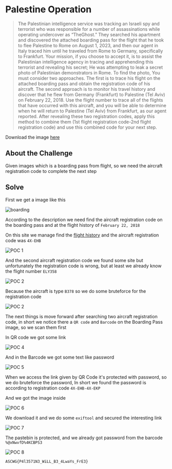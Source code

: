 # Palestine Operation

> The Palestinian intelligence service was tracking an Israeli spy and terrorist who was responsible for a number of assassinations while operating undercover as “TheGhost.” They searched his apartment and discovered the attached boarding pass for the flight that he took to flee Palestine to Rome on August 1, 2023, and then our agent in Italy traced him until he traveled from Rome to Germany, specifically to Frankfurt. Your mission, if you choose to accept it, is to assist the Palestinian intelligence agency in tracing and apprehending this terrorist and revealing his secret;
He was attempting to leak a secret photo of Palestinian demonstrators in Rome. To find the photo, You must consider two approaches. The first is to trace his flight on the attached boarding pass and obtain the registration code of his aircraft. The second approach is to monitor his travel history and discover that he flew from Germany (Frankfurt) to Palestine (Tel Aviv) on February 22, 2018. Use the flight number to trace all of the flights that have occurred with this aircraft, and you will be able to determine when he will return to Palestine (Tel Aviv) from Frankfurt, as our agent reported.
After revealing these two registration codes, apply this method to combine them (1st flight registration code-2nd flight registration code) and use this combined code for your next step.

Download the image [here](images/Boarding%20Pass.jpg)

## About the Challenge

Given images which is a boarding pass from flight, so we need the aircraft registration code to complete the next step

## Solve

First we get a image like this

![boarding](images/Boarding%20Pass.jpg)

According to the description we need find the aircraft registration code on the boarding pass and at the flight history of `February 22, 2018`

On this site we manage find the [flight history](https://www.flightradar24.com/) and the aircraft registration code was `4X-EHB`

![POC 1](images/POC%201.jpg)

And the second aircraft registration code we found some site but unfortunately the registration code is wrong, but at least we already know the flight number `ELY358`

![POC 2](images/POC%202.jpg)

Because the aircraft is type `B378` so we do some bruteforce for the registration code

![POC 2](images/POC%203.jpg)

The next things is move forward after searching two aircraft registration code, in short we notice there a `QR code` and `Barcode` on the Boarding Pass image, so we scan them first

In QR code we got some link

![POC 4](images/POC%204.jpg)

And in the Barcode we got some text like password

![POC 5](images/POC%205.jpg)

When we access the link given by QR Code it's protected with password, so we do bruteforce the password, In short we found the password is according to registration code `4X-EHB-4X-EKP`

And we got the image inside

![POC 6](images/POC%206.jpg)

We download it and we do some `exiftool` and secured the interesting link

![POC 7](images/POC%207.jpg)

The pastebin is protected, and we already got password from the barcode `%@xNwvfD%4KCBPS3`

![POC 8](images/POC%208.jpg)

```
ASCWG{P4l3571N3_WiLL_B3_4LwaYs_FrE3}
```